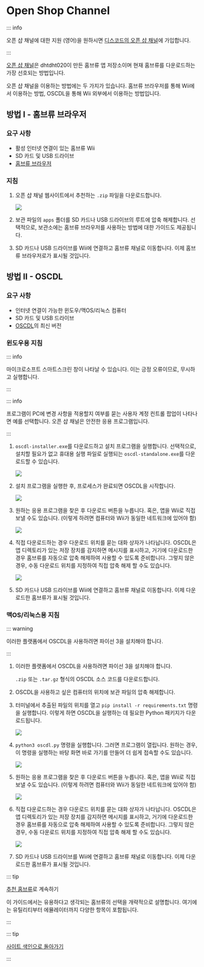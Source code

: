 # Open Shop Channel

::: info

오픈 샵 채널에 대한 지원 (영어)을 원하시면 [디스코드의 오픈 샵 채널](https://discord.gg/osc)에 가입합니다.

:::

[오픈 샵 채널](https://oscwii.org/)은 dhtdht020이 만든 홈브류 앱 저장소이며 현재 홈브류를 다운로드하는 가장 선호되는 방법입니다.

오픈 샵 채널을 이용하는 방법에는 두 가지가 있습니다. 홈브류 브라우저를 통해 Wii에서 이용하는 방법, OSCDL을 통해 Wii 외부에서 이용하는 방법입니다.

## 방법 I - 홈브류 브라우저

### 요구 사항

- 활성 인터넷 연결이 있는 홈브류 Wii
- SD 카드 및 USB 드라이브
- [홈브류 브라우저](https://oscwii.org/library/app/homebrew_browser)

### 지침

1. 오픈 샵 채널 웹사이트에서 추천하는 `.zip` 파일을 다운로드합니다.

    ![](/images/osc/zip-download-HBB.png)

2. 보관 파일의 `apps` 폴더를 SD 카드나 USB 드라이브의 루트에 압축 해제합니다. 선택적으로, 보관소에는 홈브류 브라우저를 사용하는 방법에 대한 가이드도 제공됩니다.

3. SD 카드나 USB 드라이브를 Wii에 연결하고 홈브류 채널로 이동합니다. 이제 홈브류 브라우저로가 표시될 것입니다.

## 방법 II - OSCDL

### 요구 사항

- 인터넷 연결이 가능한 윈도우/맥OS/리눅스 컴퓨터
- SD 카드 및 USB 드라이브
- [OSCDL](https://github.com/dhtdht020/osc-dl/releases/latest)의 최신 버전

### 윈도우용 지침

::: info

마이크로소프트 스마트스크린 창이 나타날 수 있습니다. 이는 긍정 오류이므로, 무시하고 실행합니다.

:::

::: info

프로그램이 PC에 변경 사항을 적용할지 여부를 묻는 사용자 계정 컨트롤 팝업이 나타나면 예를 선택합니다. 오픈 샵 채널은 안전한 응용 프로그램입니다.

:::

1. `oscdl-installer.exe`를 다운로드하고 설치 프로그램을 실행합니다. 선택적으로, 설치할 필요가 없고 휴대용 실행 파일로 실행되는 `oscdl-standalone.exe`를 다운로드할 수 있습니다.

    ![](/images/osc/exe-download-OSCDL.png)

2. 설치 프로그램을 실행한 후, 프로세스가 완료되면 OSCDL을 시작합니다.

    ![](/images/osc/install-finished-OSCDL.png)

3. 원하는 응용 프로그램을 찾은 후 다운로드 버튼을 누릅니다. 혹은, 앱을 Wii로 직접 보낼 수도 있습니다. (이렇게 하려면 컴퓨터와 Wii가 동일한 네트워크에 있어야 함)

    ![](/images/osc/app-download-OSCDL.png)

4. 직접 다운로드하는 경우 다운로드 위치를 묻는 대화 상자가 나타납니다. OSCDL은 앱 디렉토리가 있는 저장 장치를 감지하면 메시지를 표시하고, 거기에 다운로드한 경우 홈브류를 자동으로 압축 해제하여 사용할 수 있도록 준비합니다. 그렇지 않은 경우, 수동 다운로드 위치를 지정하여 직접 압축 해제 할 수도 있습니다.

    ![](/images/osc/download-prompt-OSCDL.png)

5. SD 카드나 USB 드라이브를 Wii에 연결하고 홈브류 채널로 이동합니다. 이제 다운로드한 홈브류가 표시될 것입니다.

### 맥OS/리눅스용 지침

::: warning

이러한 플랫폼에서 OSCDL을 사용하려면 파이선 3을 설치해야 합니다.

:::

1. 이러한 플랫폼에서 OSCDL을 사용하려면 파이선 3을 설치해야 합니다.

    `.zip` 또는 `.tar.gz` 형식의 OSCDL 소스 코드를 다운로드합니다.

2. OSCDL을 사용하고 싶은 컴퓨터의 위치에 보관 파일의 압축 해제합니다.

3. 터미널에서 추출된 파일의 위치를 ​​열고 `pip install -r requirements.txt` 명령을 실행합니다. 이렇게 하면 OSCDL을 실행하는 데 필요한 Python 패키지가 다운로드됩니다.

    ![](/images/osc/satisfy-requirements-OSCDL.png)

4. `python3 oscdl.py` 명령을 실행합니다. 그러면 프로그램이 열립니다. 원하는 경우, 이 명령을 실행하는 바탕 화면 바로 가기를 만들어 더 쉽게 접속할 수도 있습니다.

    ![](/images/osc/run-OSCDL-terminal.png)

5. 원하는 응용 프로그램을 찾은 후 다운로드 버튼을 누릅니다. 혹은, 앱을 Wii로 직접 보낼 수도 있습니다. (이렇게 하려면 컴퓨터와 Wii가 동일한 네트워크에 있어야 함)

    ![](/images/osc/app-download-OSCDL-linux.png)

6. 직접 다운로드하는 경우 다운로드 위치를 묻는 대화 상자가 나타납니다. OSCDL은 앱 디렉토리가 있는 저장 장치를 감지하면 메시지를 표시하고, 거기에 다운로드한 경우 홈브류를 자동으로 압축 해제하여 사용할 수 있도록 준비합니다. 그렇지 않은 경우, 수동 다운로드 위치를 지정하여 직접 압축 해제 할 수도 있습니다.

    ![](/images/osc/download-prompt-OSCDL-linux.png)

7. SD 카드나 USB 드라이브를 Wii에 연결하고 홈브류 채널로 이동합니다. 이제 다운로드한 홈브류가 표시될 것입니다.

::: tip

[추천 홈브류](recommended-homebrew)로 계속하기

이 가이드에서는 유용하다고 생각되는 홈브류의 선택을 개략적으로 설명합니다. 여기에는 유틸리티부터 에뮬레이터까지 다양한 항목이 포함됩니다.

:::

::: tip

[사이트 색인으로 돌아가기](site-navigation)

:::
